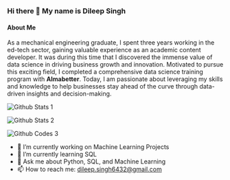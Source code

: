 ### Hi there 👋 My name is Dileep Singh
 #### About Me
 
As a mechanical engineering graduate, I spent three years working in the ed-tech sector, gaining valuable experience as an academic content developer. It was during this time that I discovered the immense value of data science in driving business growth and innovation. Motivated to pursue this exciting field, I completed a comprehensive data science training program with **Almabetter**. Today, I am passionate about leveraging my skills and knowledge to help businesses stay ahead of the curve through data-driven insights and decision-making.


![Github Stats 1](https://github-readme-streak-stats.herokuapp.com/?user=Dileepsingh6432)

![Github Stats 2](https://github-readme-stats.vercel.app/api?username=Dileepsingh6432)

![Github Codes 3](https://github-readme-stats.vercel.app/api/top-langs/?username=Dileepsingh6432)


- 🔭 I’m currently working on Machine Learning Projects
- 🌱 I’m currently learning SQL
- 💬 Ask me about Python, SQL, and Machine Learning
- 📫 How to reach me: dileep.singh6432@gmail.com
<!--
**Dileepsingh6432/Dileepsingh6432** is a ✨ _special_ ✨ repository because its `README.md` (this file) appears on your GitHub profile.

Here are some ideas to get you started:

- 🔭 I’m currently working on ...
- 🌱 I’m currently learning ...
- 👯 I’m looking to collaborate on ...
- 🤔 I’m looking for help with ...
- 💬 Ask me about ...
- 📫 How to reach me: ...
- 😄 Pronouns: ...
- ⚡ Fun fact: ...
-->
